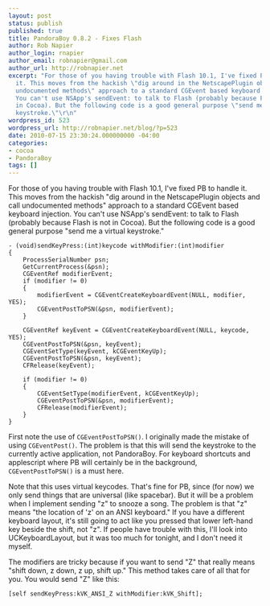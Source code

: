 ```yaml
---
layout: post
status: publish
published: true
title: PandoraBoy 0.8.2 - Fixes Flash
author: Rob Napier
author_login: rnapier
author_email: robnapier@gmail.com
author_url: http://robnapier.net
excerpt: "For those of you having trouble with Flash 10.1, I've fixed PB to handle
  it. This moves from the hackish \"dig around in the NetscapePlugin objects and call
  undocumented methods\" approach to a standard CGEvent based keyboard injection.
  You can't use NSApp's sendEvent: to talk to Flash (probably because Flash is not
  in Cocoa). But the following code is a good general purpose \"send me a virtual
  keystroke.\"\r\n"
wordpress_id: 523
wordpress_url: http://robnapier.net/blog/?p=523
date: 2010-07-15 23:30:24.000000000 -04:00
categories:
- cocoa
- PandoraBoy
tags: []
---
```

For those of you having trouble with Flash 10.1, I've fixed PB to handle it. This moves from the hackish "dig around in the NetscapePlugin objects and call undocumented methods" approach to a standard CGEvent based keyboard injection. You can't use NSApp's sendEvent: to talk to Flash (probably because Flash is not in Cocoa). But the following code is a good general purpose "send me a virtual keystroke."
<!-- more -->

    - (void)sendKeyPress:(int)keycode withModifier:(int)modifier
    {
    	ProcessSerialNumber psn;
    	GetCurrentProcess(&psn);
    	CGEventRef modifierEvent;
    	if (modifier != 0)
    	{
    		modifierEvent = CGEventCreateKeyboardEvent(NULL, modifier, YES);
    		CGEventPostToPSN(&psn, modifierEvent);
    	}
    	
    	CGEventRef keyEvent = CGEventCreateKeyboardEvent(NULL, keycode, YES);
    	CGEventPostToPSN(&psn, keyEvent);
    	CGEventSetType(keyEvent, kCGEventKeyUp);
    	CGEventPostToPSN(&psn, keyEvent);
    	CFRelease(keyEvent);
    		
    	if (modifier != 0)
    	{
    		CGEventSetType(modifierEvent, kCGEventKeyUp);
    		CGEventPostToPSN(&psn, modifierEvent);
    		CFRelease(modifierEvent);
    	}
    }

First note the use of `CGEventPostToPSN()`. I originally made the mistake of using `CGEventPost()`. The problem is that this will send the keystroke to the currently active application, not PandoraBoy. For keyboard shortcuts and applescript where PB will certainly be in the background, `CGEventPostToPSN()` is a must here.

Note that this uses virtual keycodes. That's fine for PB, since (for now) we only send things that are universal (like spacebar). But it will be a problem when I implement sending "z" to snooze a song. The problem is that "z" means "the location of 'z' on an ANSI keyboard." If you have a different keyboard layout, it's still going to act like you pressed that lower left-hand key beside the shift, not "z". If people have trouble with this, I'll look into UCKeyboardLayout, but it was too much for tonight, and I don't need it myself.

The modifiers are tricky because if you want to send "Z" that really means "shift down, z down, z up, shift up." This method takes care of all that for you. You would send "Z" like this:

    [self sendKeyPress:kVK_ANSI_Z withModifier:kVK_Shift];
